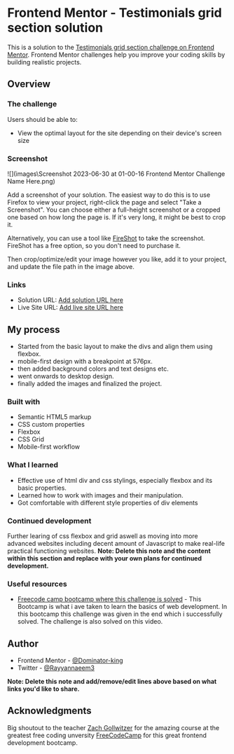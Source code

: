 # Frontend Mentor - Testimonials grid section solution

This is a solution to the [Testimonials grid section challenge on Frontend Mentor](https://www.frontendmentor.io/challenges/testimonials-grid-section-Nnw6J7Un7). Frontend Mentor challenges help you improve your coding skills by building realistic projects. 

## Overview

### The challenge

Users should be able to:

- View the optimal layout for the site depending on their device's screen size

### Screenshot

![](images\Screenshot 2023-06-30 at 01-00-16 Frontend Mentor Challenge Name Here.png)

Add a screenshot of your solution. The easiest way to do this is to use Firefox to view your project, right-click the page and select "Take a Screenshot". You can choose either a full-height screenshot or a cropped one based on how long the page is. If it's very long, it might be best to crop it.

Alternatively, you can use a tool like [FireShot](https://getfireshot.com/) to take the screenshot. FireShot has a free option, so you don't need to purchase it. 

Then crop/optimize/edit your image however you like, add it to your project, and update the file path in the image above.

### Links

- Solution URL: [Add solution URL here](https://your-solution-url.com)
- Live Site URL: [Add live site URL here](https://your-live-site-url.com)

## My process
- Started from the basic layout to make the divs and align them using flexbox.
- mobile-first design with a breakpoint at 576px.
- then added background colors and text designs etc.
- went onwards to desktop design.
- finally added the images and finalized the project. 
### Built with

- Semantic HTML5 markup
- CSS custom properties
- Flexbox
- CSS Grid
- Mobile-first workflow

### What I learned

- Effective use of html div and css stylings, especially flexbox and its basic properties. 
- Learned how to work with images and their manipulation.
- Got comfortable with different style properties of div elements


### Continued development
Further learing of css flexbox and grid aswell as moving into more advanced websites including decent amount of Javascript to make real-life practical functioning websites.
**Note: Delete this note and the content within this section and replace with your own plans for continued development.**

### Useful resources

- [Freecode camp bootcamp where this challenge is solved](https://www.youtube.com/watch?v=zJSY8tbf_ys) - This Bootcamp is what i ave taken to learn the basics of web development. In this bootcamp this challenge was given in the end which i successfully solved. The challenge is also solved on this video.

## Author

- Frontend Mentor - [@Dominator-king](https://www.frontendmentor.io/profile/Dominator-king)
- Twitter - [@Rayyannaeem3](https://twitter.com/Rayyannaeem3)

**Note: Delete this note and add/remove/edit lines above based on what links you'd like to share.**

## Acknowledgments
Big shoutout to the teacher [Zach Gollwitzer](https://twitter.com/zg_dev) for the amazing course at the greatest free coding unversity [FreeCodeCamp](https://www.youtube.com/@freecodecamp) for this great frontend development bootcamp.